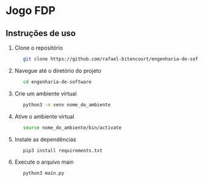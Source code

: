 # Jogo FDP

## Instruções de uso
1. Clone o repositório
   ``` bash
      git clone https://github.com/rafael-bitencourt/engenharia-de-software.git

2. Navegue até o diretório do projeto
   ``` bash
      cd engenharia-de-software
   
3. Crie um ambiente virtual
   ``` bash
      python3 -m venv nome_do_ambiente
   
4. Ative o ambiente virtual
   ``` bash
      source nome_do_ambiente/bin/activate

5. Instale as dependências
   ``` bash
      pip3 install requirements.txt

6. Execute o arquivo main
   ``` bash
      python3 main.py
